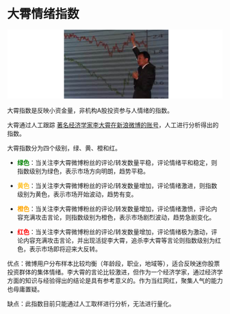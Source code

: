 大霄情绪指数
======================
![大霄](2016-01-20_daxiao-average.jpg)


大霄指数是反映小资金量，非机构A股投资参与人情绪的指数。


大霄通过人工跟踪 [著名经济学家李大霄在新浪微博的账号](http://weibo.com/u/1645823934)，人工进行分析得出的指数。


大霄指数分为四个级别，绿、黄、橙和红。


* <font color="green"><b>绿色</b></font>：当关注李大霄微博粉丝的评论/转发数量平稳，评论情绪平和稳定，则指数级别为绿色，表示市场方向明朗，趋势平稳。


* <font color="#FFC125"><b>黄色</b></font>：当关注李大霄微博粉丝的评论/转发数量增加，评论情绪激进，则指数级别为黄色，表示市场开始波动，趋势有变。

 
* <font color="orange"><b>橙色</b></font>：当关注李大霄微博粉丝的评论/转发数量增加，评论情绪激愤，评论内容充满攻击言论，则指数级别为橙色，表示市场剧烈波动，趋势急剧变化。


* <font color="red"><b>红色</b></font>：当关注李大霄微博粉丝的评论/转发数量增加，评论情绪极为激动，评论内容充满攻击言论，并出现活捉李大霄，追杀李大霄等言论则指数级别为红色，表示市场即将迎来大反转。


优点：微博用户分布样本比较均衡（年龄段，职业，地域等），适合反映迷你股票投资群体的集体情绪。李大霄的言论比较激进，但作为一个经济学家，通过经济学方面的知识与经验得出的结论是具有参考意义的。作为当红网红，聚集人气的能力也毋庸置疑。

缺点：此指数目前只能通过人工取样进行分析，无法进行量化。
